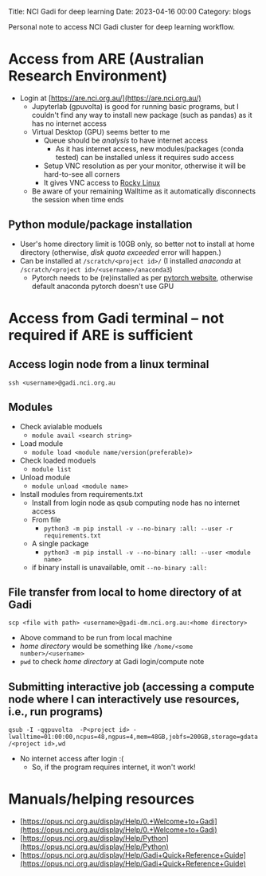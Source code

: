 Title: NCI Gadi for deep learning
Date: 2023-04-16 00:00
Category: blogs

Personal note to access NCI Gadi cluster for deep learning workflow.

# Access from ARE (Australian Research Environment)
- Login at [https://are.nci.org.au/](https://are.nci.org.au/)
    - Jupyterlab (gpuvolta) is good for running basic programs, but I couldn't find any way to install new package (such as pandas) as it has no internet access
    - Virtual Desktop (GPU) seems better to me
        - Queue should be *analysis* to have internet access
            - As it has internet access, new modules/packages (conda tested) can be installed unless it requires sudo access
        - Setup VNC resolution as per your monitor, otherwise it will be hard-to-see all corners
        - It gives VNC access to [Rocky Linux](https://rockylinux.org/) 
    - Be aware of your remaining Walltime as it automatically disconnects the session when time ends
    
## Python module/package installation
- User's home directory limit is 10GB only, so better not to install at home directory (otherwise, *disk quota exceeded* error will happen.)
- Can be installed at `/scratch/<project id>/` (I installed *anaconda* at `/scratch/<project id>/<username>/anaconda3`)
    - Pytorch needs to be (re)installed as per [pytorch website](https://pytorch.org/get-started/locally/), otherwise default anaconda pytorch doesn't use GPU

# Access from Gadi terminal &ndash; not required if ARE is sufficient
## Access login node from a linux terminal
`ssh <username>@gadi.nci.org.au`

## Modules
- Check avialable moduels
    - `module avail <search string>`
- Load module
    - `module load <module name/version(preferable)>`
- Check loaded moduels
    - `module list`
- Unload module
    - `module unload <module name>`
- Install modules from requirements.txt
    - Install from login node as qsub computing node has no internet access
    - From file
        - `python3 -m pip install -v --no-binary :all: --user -r requirements.txt`
    - A single package
        - `python3 -m pip install -v --no-binary :all: --user <module name>`
    - if binary install is unavailable, omit `--no-binary :all:`

## File transfer from local to home directory of at Gadi
`scp <file with path> <username>@gadi-dm.nci.org.au:<home directory>`

- Above command to be run from local machine
- *home directory* would be something like `/home/<some number>/<username>`
- `pwd` to check *home directory* at Gadi login/compute note

## Submitting interactive job (accessing a compute node where I can interactively use resources, i.e., run programs)
`qsub -I -qgpuvolta  -P<project id> -lwalltime=01:00:00,ncpus=48,ngpus=4,mem=48GB,jobfs=200GB,storage=gdata/<project id>,wd`

- No internet access after login :(
    - So, if the program requires internet, it won't work!

# Manuals/helping resources
- [https://opus.nci.org.au/display/Help/0.+Welcome+to+Gadi](https://opus.nci.org.au/display/Help/0.+Welcome+to+Gadi)
- [https://opus.nci.org.au/display/Help/Python](https://opus.nci.org.au/display/Help/Python)
- [https://opus.nci.org.au/display/Help/Gadi+Quick+Reference+Guide](https://opus.nci.org.au/display/Help/Gadi+Quick+Reference+Guide)